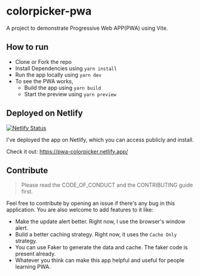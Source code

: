 # colorpicker-pwa
A project to demonstrate Progressive Web APP(PWA) using Vite.

## How to run
- Clone or Fork the repo
- Install Dependencies using `yarn install`
- Run the app locally using `yarn dev`
- To see the PWA works,
  - Build the app using `yarn build`
  - Start the preview using `yarn preview`
## Deployed on Netlify
[![Netlify Status](https://api.netlify.com/api/v1/badges/30229a22-940e-4b39-8968-d4da9d29144f/deploy-status)](https://app.netlify.com/sites/pwa-colorpicker/deploys)

I've deployed the app on Netlify, which you can access publicly and install.

Check it out: https://pwa-colorpicker.netlify.app/

## Contribute
> Please read the CODE_OF_CONDUCT and the CONTRIBUTING guide first.

Feel free to contribute by opening an issue if there's any bug in this application. You are also welcome to add features to it like:

- Make the update alert better. Right now, I use the browser's window alert.
- Build a better caching strategy. Right now, it uses the `Cache Only` strategy. 
- You can use Faker to generate the data and cache. The faker code is present already.
- Whatever you think can make this app helpful and useful for people learning PWA.
